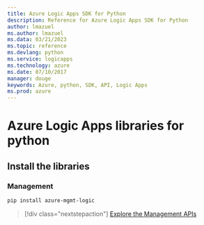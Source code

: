 ```yaml
---
title: Azure Logic Apps SDK for Python
description: Reference for Azure Logic Apps SDK for Python
author: lmazuel
ms.author: lmazuel
ms.data: 03/21/2023
ms.topic: reference
ms.devlang: python
ms.service: logicapps
ms.technology: azure
ms.date: 07/10/2017
manager: douge
keywords: Azure, python, SDK, API, Logic Apps
ms.prod: azure
---
```

# Azure Logic Apps libraries for python

## Install the libraries


### Management

```bash
pip install azure-mgmt-logic
```
> [!div class="nextstepaction"]
> [Explore the Management APIs](/python/api/overview/azure/logicapps/management)